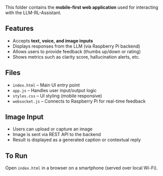 This folder contains the **mobile-first web application** used for interacting with the LLM-RL-Assistant.

## Features
- Accepts **text, voice, and image inputs**
- Displays responses from the LLM (via Raspberry Pi backend)
- Allows users to provide feedback (thumbs up/down or rating)
- Shows metrics such as clarity score, hallucination alerts, etc.

## Files
- `index.html` – Main UI entry point
- `app.js` – Handles user input/output logic
- `styles.css` – UI styling (mobile responsive)
- `websocket.js` – Connects to Raspberry Pi for real-time feedback

## Image Input
- Users can upload or capture an image
- Image is sent via REST API to the backend
- Result is displayed as a generated caption or contextual reply

## To Run
Open `index.html` in a browser on a smartphone (served over local Wi-Fi).
